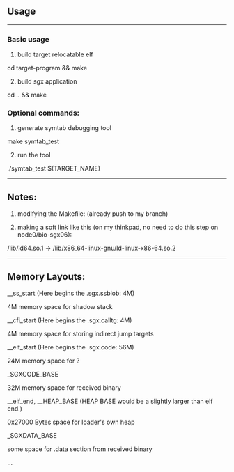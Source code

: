 ## Usage

***

### Basic usage

1. build target relocatable elf

cd target-program && make

2. build sgx application 

cd .. && make

### Optional commands:

1. generate symtab debugging tool

make symtab_test

2. run the tool

./symtab_test $(TARGET_NAME)

------------------------------------
Notes:
------------------------------------

1. modifying the Makefile: (already push to my branch)

2. making a soft link like this (on my thinkpad, no need to do this step on node0/bio-sgx06):

/lib/ld64.so.1 -> /lib/x86_64-linux-gnu/ld-linux-x86-64.so.2

------------------------------------
Memory Layouts:
------------------------------------

__ss_start (Here begins the .sgx.ssblob: 4M)

4M memory space for shadow stack

__cfi_start (Here begins the .sgx.calltg: 4M)

4M memory space for storing indirect jump targets

__elf_start	(Here begins the .sgx.code: 56M)

24M memory space for ?

_SGXCODE_BASE

32M memory space for received binary

__elf_end, __HEAP_BASE
(HEAP BASE would be a slightly larger than elf end.)

0x27000 Bytes space for loader's own heap

_SGXDATA_BASE

some space for .data section from received binary

...
